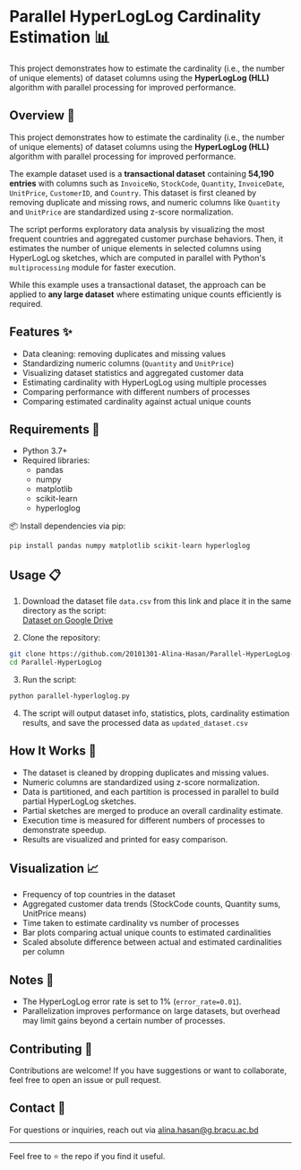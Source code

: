 
# Parallel HyperLogLog Cardinality Estimation 📊

This project demonstrates how to estimate the cardinality (i.e., the number of unique elements) of dataset columns using the **HyperLogLog (HLL)** algorithm with parallel processing for improved performance.

## Overview 🚀

This project demonstrates how to estimate the cardinality (i.e., the number of unique elements) of dataset columns using the **HyperLogLog (HLL)** algorithm with parallel processing for improved performance.

The example dataset used is a **transactional dataset** containing **54,190 entries** with columns such as `InvoiceNo`, `StockCode`, `Quantity`, `InvoiceDate`, `UnitPrice`, `CustomerID`, and `Country`. This dataset is first cleaned by removing duplicate and missing rows, and numeric columns like `Quantity` and `UnitPrice` are standardized using z-score normalization.

The script performs exploratory data analysis by visualizing the most frequent countries and aggregated customer purchase behaviors. Then, it estimates the number of unique elements in selected columns using HyperLogLog sketches, which are computed in parallel with Python's `multiprocessing` module for faster execution.

While this example uses a transactional dataset, the approach can be applied to **any large dataset** where estimating unique counts efficiently is required.

## Features ✨
- Data cleaning: removing duplicates and missing values
- Standardizing numeric columns (`Quantity` and `UnitPrice`)
- Visualizing dataset statistics and aggregated customer data
- Estimating cardinality with HyperLogLog using multiple processes
- Comparing performance with different numbers of processes
- Comparing estimated cardinality against actual unique counts

## Requirements 🧰

- Python 3.7+
- Required libraries:
  - pandas
  - numpy
  - matplotlib
  - scikit-learn
  - hyperloglog

📦 Install dependencies via pip:

```bash
pip install pandas numpy matplotlib scikit-learn hyperloglog
```

## Usage 📋

1. Download the dataset file `data.csv` from this link and place it in the same directory as the script:  
   [Dataset on Google Drive](https://drive.google.com/drive/folders/12ws6gycNK6g2d_exvBIYzRAokSc0Um5P?usp=sharing)

2. Clone the repository:

```bash
git clone https://github.com/20101301-Alina-Hasan/Parallel-HyperLogLog-Cardinality-Estimation.git
cd Parallel-HyperLogLog
```

3. Run the script:

```bash
python parallel-hyperloglog.py
```

4. The script will output dataset info, statistics, plots, cardinality estimation results, and save the processed data as `updated_dataset.csv`

## How It Works 🔧

- The dataset is cleaned by dropping duplicates and missing values.
- Numeric columns are standardized using z-score normalization.
- Data is partitioned, and each partition is processed in parallel to build partial HyperLogLog sketches.
- Partial sketches are merged to produce an overall cardinality estimate.
- Execution time is measured for different numbers of processes to demonstrate speedup.
- Results are visualized and printed for easy comparison.

## Visualization 📈

- Frequency of top countries in the dataset
- Aggregated customer data trends (StockCode counts, Quantity sums, UnitPrice means)
- Time taken to estimate cardinality vs number of processes
- Bar plots comparing actual unique counts to estimated cardinalities
- Scaled absolute difference between actual and estimated cardinalities per column

## Notes 📝

- The HyperLogLog error rate is set to 1% (`error_rate=0.01`).
- Parallelization improves performance on large datasets, but overhead may limit gains beyond a certain number of processes.

## Contributing 🙌 

Contributions are welcome! If you have suggestions or want to collaborate, feel free to open an issue or pull request.

## Contact 📧 

For questions or inquiries, reach out via alina.hasan@g.bracu.ac.bd

---

Feel free to ⭐ the repo if you find it useful.
